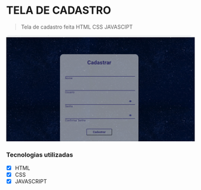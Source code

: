 # TELA DE CADASTRO
> Tela de cadastro feita  HTML CSS JAVASCIPT
<img src="https://github.com/gfranca11/cadastro/blob/main/Anima%C3%A7%C3%A3o.gif" alt="cadastro">

### Tecnologias utilizadas

- [x] HTML
- [x] CSS
- [x] JAVASCRIPT
